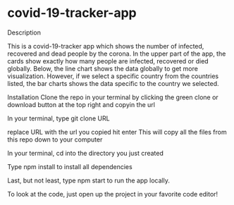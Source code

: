 # covid-19-tracker-app

Description

This is a covid-19-tracker app which shows the number of infected, recovered and dead people by the corona. In the upper part of the app, 
the cards show exactly how many people are infected, recovered or died globally. Below, the line chart shows the data globally to get more visualization. However, if we select a specific country from the countries listed, the bar charts shows the data specific to the country we selected. 

Installation
Clone the repo in your terminal by clicking the green clone or download button at the top right and copyin the url

In your terminal, type git clone URL

replace URL with the url you copied
hit enter
This will copy all the files from this repo down to your computer

In your terminal, cd into the directory you just created

Type npm install to install all dependencies

Last, but not least, type npm start to run the app locally.

To look at the code, just open up the project in your favorite code editor!
